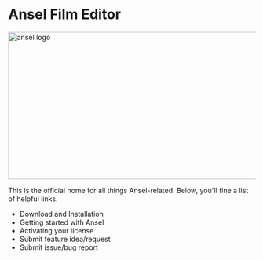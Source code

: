 # Ansel Film Editor

<img alt="ansel logo" align="center" height="300px" width="830px" src="https://user-images.githubusercontent.com/4674164/200453950-71ed2405-9b79-4d61-95f9-be284f6788cc.svg" />


This is the official home for all things Ansel-related. Below, you'll fine a list of helpful links.

* Download and Installation
* Getting started with Ansel
* Activating your license
* Submit feature idea/request
* Submit issue/bug report

